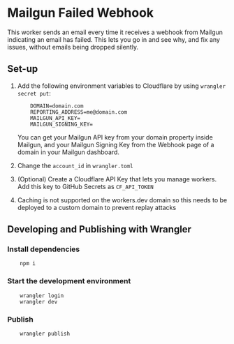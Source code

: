 # Mailgun Failed Webhook

This worker sends an email every time it receives a webhook from Mailgun indicating an email has failed. This lets you go in and see why, and fix any issues, without emails being dropped silently.

## Set-up

1. Add the following environment variables to Cloudflare by using `wrangler secret put`:

    ```
        DOMAIN=domain.com
        REPORTING_ADDRESS=me@domain.com
        MAILGUN_API_KEY=
        MAILGUN_SIGNING_KEY=
    ```

    You can get your Mailgun API key from your domain property inside Mailgun, and your Mailgun Signing Key from the Webhook page of a domain in your Mailgun dashboard.

2. Change the `account_id` in `wrangler.toml`
3. (Optional) Create a Cloudflare API Key that lets you manage workers. Add this key to GitHub Secrets as `CF_API_TOKEN`
4. Caching is not supported on the workers.dev domain so this needs to be deployed to a custom domain to prevent replay attacks

## Developing and Publishing with Wrangler

### Install dependencies

```
    npm i
```

### Start the development environment

```
    wrangler login
    wrangler dev
```

### Publish

```
    wrangler publish
```
